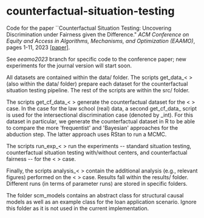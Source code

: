# counterfactual-situation-testing

Code for the paper ``Counterfactual Situation Testing: Uncovering Discrimination under Fairness given the Difference." *ACM Conference on Equity and Access in Algorithms, Mechanisms, and Optimization (EAAMO)*, pages 1-11, 2023 [[paper]](https://dl.acm.org/doi/10.1145/3617694.3623222). 

See *eeamo2023* branch for specific code to the conference paper; new experiments for the journal version will start soon.

All datasets are contained within the data/ folder. The scripts get_data_< > (also within the data/ folder) prepare each dataset for the counterfactual situation testing pipeline. The rest of the scripts are within the src/ folder. 

The scripts get_cf_data_< > generate the counterfactual dataset for the < > case. In the case for the law school (real) data, a second get_cf_data_ script is used for the intersectional discrimination case (denoted by _int). For this dataset in particular, we generate the counterfactual dataset in R to be able to compare the more 'frequentist' and 'Bayesian' approaches for the abduction step. The latter approach uses RStan to run a MCMC.

The scripts run_exp_< > run the experiments -- standard situation testing, counterfactual situation testing with/without centers, and counterfactual fairness -- for the < > case. 

Finally, the scripts analysis_< > contain the additional analysis (e.g., relevant figures) performed on the < > case. Results fall within the results/ folder. Different runs (in terms of parameter runs) are stored in specific folders. 

The folder scm_models contains an abstract class for structural causal models as well as an example class for the loan application scenario. Ignore this folder as it is not used in the current implementation.
